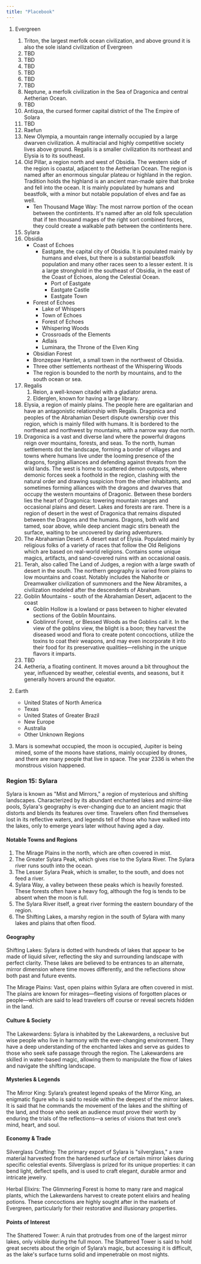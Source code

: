 ```yaml
---
title: "Placebook"
---
```


1. Evergreen

   1. Triton, the largest merfolk ocean civilization, and above ground it is also the sole island civilization of Evergreen
   2. TBD
   3. TBD
   4. TBD
   5. TBD
   6. TBD
   7. TBD
   8. Neptune, a merfolk civilization in the Sea of Dragonica and central Aetherian Ocean.
   9. TBD
   10. Antiqua, the cursed former capital district of the The Empire of Solara
   11. TBD
   12. Raefun
   13. New Olympia, a mountain range internally occupied by a large dwarven civilization. A multiracial and highly competitive society lives above ground. Regalis is a smaller civilization its northeast and Elysia is to its southeast.
   14. Old Pillar, a region north and west of Obsidia. The western side of the region is coastal, adjacent to the Aetherian Ocean. The region is named after an enormous singular plateau or highland in the region. Tradition holds the highland is an ancient man-made spire that broke and fell into the ocean. It is mainly populated by humans and beastfolk, with a minor but notable population of elves and fae as well.
       - Ten Thousand Mage Way: The most narrow portion of the ocean between the contintents. It's named after an old folk speculation that if ten thousand mages of the right sort combined forces, they could create a walkable path between the contintents here.
   15. Sylara
   16. Obsidia
       - Coast of Echoes
         - Eastgate, the capital city of Obsidia. It is populated mainly by humans and elves, but there is a substantial beastfolk population and many other races seen to a lesser extent. It is a large stronghold in the southeast of Obsidia, in the east of the Coast of Echoes, along the Celestial Ocean.
           - Port of Eastgate
           - Eastgate Castle
           - Eastgate Town
       - Forest of Echoes
         - Lake of Whispers
         - Town of Echoes
         - Forest of Echoes
         - Whispering Woods
         - Crossroads of the Elements
         - Adlais
         - Luminara, the Throne of the Elven King
       - Obsidian Forest
       - Bronzepaw Hamlet, a small town in the northwest of Obsidia.
       - Three other settlements northeast of the Whispering Woods
       - The region is bounded to the north by mountains, and to the south ocean or sea.
   17. Regalis
       1. Reion, a well-known citadel with a gladiator arena.
       2. Elderglen, known for having a large library.
   18. Elysia, a region of mainly plains. The people here are egalitarian and have an antagonistic relationship with Regalis. Dragonica and peoples of the Abrahamian Desert dispute ownership over this region, which is mainly filled with humans. It is bordered to the northeast and northwest by mountains, with a narrow way due north.
   19. Dragonica is a vast and diverse land where the powerful dragons reign over mountains, forests, and seas. To the north, human settlements dot the landscape, forming a border of villages and towns where humans live under the looming presence of the dragons, forging alliances and defending against threats from the wild lands. The west is home to scattered demon outposts, where demonic forces seek a foothold in the region, clashing with the natural order and drawing suspicion from the other inhabitants, and sometimes forming alliances with the dragons and dwarves that occupy the western mountains of Dragonic. Between these borders lies the heart of Dragonica: towering mountain ranges and occasional plains and desert. Lakes and forests are rare. There is a region of desert in the west of Dragonica that remains disputed between the Dragons and the humans. Dragons, both wild and tamed, soar above, while deep ancient magic stirs beneath the surface, waiting to be uncovered by daring adventurers.
   20. The Abrahamian Desert. A desert east of Elysia. Populated mainly by religious folks of a variety of races that follow the Old Religions which are based on real-world religions. Contains some unique magics, artifacts, and sand-covered ruins with an occasional oasis.
   21. Terah, also called The Land of Judges, a region with a large swath of desert in the south. The northern geography is varied from plains to low mountains and coast. Notably includes the Nahorite or Dreamwalker civilization of summoners and the New Abramites, a civilization modeled after the descendents of Abraham.
   22. Goblin Mountains - south of the Abrahamian Desert, adjacent to the coast
       - Goblin Hollow is a lowland or pass between to higher elevated sections of the Goblin Mountains.
       - Goblinrot Forest, or Blessed Woods as the Goblins call it. In the view of the goblins view, the blight is a boon; they harvest the diseased wood and flora to create potent concoctions, utilize the toxins to coat their weapons, and may even incorporate it into their food for its preservative qualities—relishing in the unique flavors it imparts.
   23. TBD
   24. Aetheria, a floating continent. It moves around a bit throughout the year, influenced by weather, celestial events, and seasons, but it generally hovers around the equator.

2. Earth

   - United States of North America
   - Texas
   - United States of Greater Brazil
   - New Europe
   - Australia
   - Other Unknown Regions

3. Mars is somewhat occupied, the moon is occupied, Jupiter is being mined, some of the moons have stations, mainly occupied by drones, and there are many people that live in space. The year 2336 is when the monstrous vision happened.

### Region 15: Sylara

Sylara is known as "Mist and Mirrors," a region of mysterious and shifting landscapes. Characterized by its abundant enchanted lakes and mirror-like pools, Sylara's geography is ever-changing due to an ancient magic that distorts and blends its features over time. Travelers often find themselves lost in its reflective waters, and legends tell of those who have walked into the lakes, only to emerge years later without having aged a day.

#### Notable Towns and Regions

1. The Mirage Plains in the north, which are often covered in mist.
2. The Greater Sylara Peak, which gives rise to the Sylara River. The Sylara river runs south into the ocean.
3. The Lesser Sylara Peak, which is smaller, to the south, and does not feed a river.
4. Sylara Way, a valley between these peaks which is heavily forested. These forests often have a heavy fog, although the fog is tends to be absent when the moon is full.
5. The Sylara River itself, a great river forming the eastern boundary of the region.
6. The Shifting Lakes, a marshy region in the south of Sylara with many lakes and plains that often flood.

#### Geography

Shifting Lakes: Sylara is dotted with hundreds of lakes that appear to be made of liquid silver, reflecting the sky and surrounding landscape with perfect clarity. These lakes are believed to be entrances to an alternate, mirror dimension where time moves differently, and the reflections show both past and future events.

The Mirage Plains: Vast, open plains within Sylara are often covered in mist. The plains are known for mirages—fleeting visions of forgotten places or people—which are said to lead travelers off course or reveal secrets hidden in the land.

#### Culture & Society

The Lakewardens: Sylara is inhabited by the Lakewardens, a reclusive but wise people who live in harmony with the ever-changing environment. They have a deep understanding of the enchanted lakes and serve as guides to those who seek safe passage through the region. The Lakewardens are skilled in water-based magic, allowing them to manipulate the flow of lakes and navigate the shifting landscape.

#### Mysteries & Legends

The Mirror King: Sylara’s greatest legend speaks of the Mirror King, an enigmatic figure who is said to reside within the deepest of the mirror lakes. It is said that he commands the movement of the lakes and the shifting of the land, and those who seek an audience must prove their worth by enduring the trials of the reflections—a series of visions that test one’s mind, heart, and soul.

#### Economy & Trade

Silverglass Crafting: The primary export of Sylara is "silverglass," a rare material harvested from the hardened surface of certain mirror lakes during specific celestial events. Silverglass is prized for its unique properties: it can bend light, deflect spells, and is used to craft elegant, durable armor and intricate jewelry.

Herbal Elixirs: The Glimmering Forest is home to many rare and magical plants, which the Lakewardens harvest to create potent elixirs and healing potions. These concoctions are highly sought after in the markets of Evergreen, particularly for their restorative and illusionary properties.

#### Points of Interest

The Shattered Tower: A ruin that protrudes from one of the largest mirror lakes, only visible during the full moon. The Shattered Tower is said to hold great secrets about the origin of Sylara’s magic, but accessing it is difficult, as the lake's surface turns solid and impenetrable on most nights.
